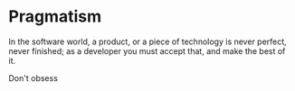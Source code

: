# Pragmatism

In the software world, a product, or a piece of technology is never perfect, never finished; as a developer you must accept that, and make the best of it.

Don't obsess 